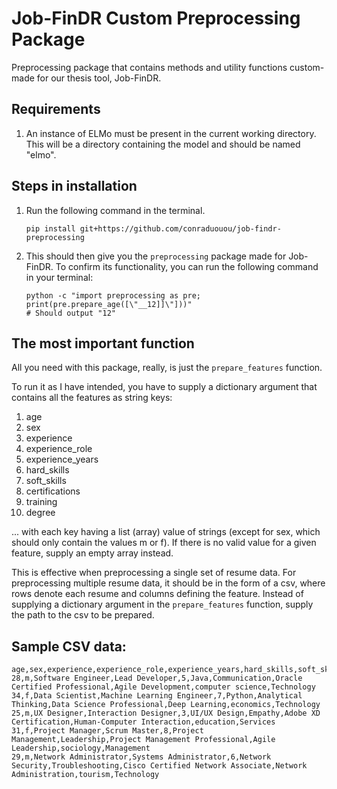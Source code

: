 # Job-FinDR Custom Preprocessing Package

Preprocessing package that contains methods and utility functions custom-made for our thesis tool, Job-FinDR.

## Requirements

1. An instance of ELMo must be present in the current working directory. This will be a directory containing the model and should be named "elmo".

## Steps in installation

1. Run the following command in the terminal.
    ```
    pip install git+https://github.com/conraduouou/job-findr-preprocessing
    ```

2. This should then give you the `preprocessing` package made for Job-FinDR. To confirm its functionality, you can run the following command in your terminal:
    ```
    python -c "import preprocessing as pre; print(pre.prepare_age([\"__12]]\"]))"
    # Should output "12"
    ```

## The most important function

All you need with this package, really, is just the `prepare_features` function.

To run it as I have intended, you have to supply a dictionary argument that contains all the features as string keys:

1. age
2. sex
3. experience
4. experience_role
5. experience_years
6. hard_skills
7. soft_skills
8. certifications
9. training
10. degree

... with each key having a list (array) value of strings (except for sex, which should only contain the values m or f). If there is no
valid value for a given feature, supply an empty array instead.

This is effective when preprocessing a single set of resume data. For preprocessing multiple resume data, it should be in the form of a
csv, where rows denote each resume and columns defining the feature. Instead of supplying a dictionary argument in the `prepare_features`
function, supply the path to the csv to be prepared.

## Sample CSV data:
```csv
age,sex,experience,experience_role,experience_years,hard_skills,soft_skills,certifications,training,degree,job_field
28,m,Software Engineer,Lead Developer,5,Java,Communication,Oracle Certified Professional,Agile Development,computer science,Technology
34,f,Data Scientist,Machine Learning Engineer,7,Python,Analytical Thinking,Data Science Professional,Deep Learning,economics,Technology
25,m,UX Designer,Interaction Designer,3,UI/UX Design,Empathy,Adobe XD Certification,Human-Computer Interaction,education,Services
31,f,Project Manager,Scrum Master,8,Project Management,Leadership,Project Management Professional,Agile Leadership,sociology,Management
29,m,Network Administrator,Systems Administrator,6,Network Security,Troubleshooting,Cisco Certified Network Associate,Network Administration,tourism,Technology
```